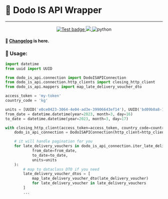 # 🍕 Dodo IS API Wrapper

---
<p align="center">
<a href="https://github.com/goretsky-integration/dodo-is-api-python-wrapper/actions/workflows/unittest.yaml">
<img src="https://github.com/goretsky-integration/dodo-is-api-python-wrapper/actions/workflows/unittest.yaml/badge.svg" alt="Test badge">
</a>
<a href="https://codecov.io/gh/goretsky-integration/dodo-is-api-python-wrapper">
<img src="https://codecov.io/gh/goretsky-integration/dodo-is-api-python-wrapper/branch/main/graph/badge.svg?token=unzlMmAjsD"/>
</a>
<img src="https://img.shields.io/badge/python-3.11-brightgreen" alt="python">
</p>

#### 📝 [Changelog](./CHANGELOG.md) is here.

### 🧪 Usage:

```python
import datetime
from uuid import UUID

from dodo_is_api.connection import DodoISAPIConnection
from dodo_is_api.connection.http_clients import closing_http_client
from dodo_is_api.mappers import map_late_delivery_voucher_dto

access_token = 'my-token'
country_code = 'kg'

units = [UUID('e0ce0423-3064-4e04-ad3e-39906643ef14'), UUID('bd09b0a8-147d-46f7-8908-874f5f59c9a2')]
from_date = datetime.datetime(year=2023, month=3, day=16)
to_date = datetime.datetime(year=2023, month=3, day=17)

with closing_http_client(access_token=access_token, country_code=country_code) as http_client:
    dodo_is_api_connection = DodoISAPIConnection(http_client=http_client)

    # it will handle pagination for you
    for late_delivery_vouchers in dodo_is_api_connection.iter_late_delivery_vouchers(
            from_date=from_date,
            to_date=to_date,
            units=units
    ):
        # map to dataclass DTO if you need
        late_delivery_voucher_dtos = [
            map_late_delivery_voucher_dto(late_delivery_voucher)
            for late_delivery_voucher in late_delivery_vouchers
        ]
        ...
```
